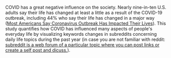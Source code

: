 COVID has a great negative influence on the society. Nearly nine-in-ten U.S. adults say their life has changed at least a little as a result of the COVID-19 outbreak, including 44% who say their life has changed in a major way ([Most Americans Say Coronavirus Outbreak Has Impacted Their Lives](https://www.pewsocialtrends.org/2020/03/30/most-americans-say-coronavirus-outbreak-has-impacted-their-lives/)). This study quantifies how COVID has influenced many aspects of people's everyday life by visualizing keywords changes in subreddits concerning daily life topics during the past year (in case you are not familiar with reddit: [subreddit is a web forum of a particular topic where you can post links or create a self post and dicuss.](https://www.reddit.com/r/help/comments/37shum/what_is_a_subreddit/)).
